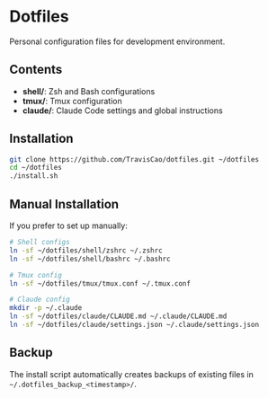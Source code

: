 # Dotfiles

Personal configuration files for development environment.

## Contents

- **shell/**: Zsh and Bash configurations
- **tmux/**: Tmux configuration
- **claude/**: Claude Code settings and global instructions

## Installation

```bash
git clone https://github.com/TravisCao/dotfiles.git ~/dotfiles
cd ~/dotfiles
./install.sh
```

## Manual Installation

If you prefer to set up manually:

```bash
# Shell configs
ln -sf ~/dotfiles/shell/zshrc ~/.zshrc
ln -sf ~/dotfiles/shell/bashrc ~/.bashrc

# Tmux config
ln -sf ~/dotfiles/tmux/tmux.conf ~/.tmux.conf

# Claude config
mkdir -p ~/.claude
ln -sf ~/dotfiles/claude/CLAUDE.md ~/.claude/CLAUDE.md
ln -sf ~/dotfiles/claude/settings.json ~/.claude/settings.json
```

## Backup

The install script automatically creates backups of existing files in `~/.dotfiles_backup_<timestamp>/`.
